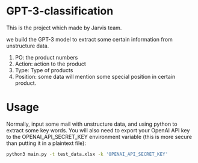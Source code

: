 # GPT-3-classification

This is the project which made by Jarvis team.

we build the GPT-3 model to extract some certain information from unstructure data.
1. PO: the product numbers
2. Action: action to the product
3. Type: Type of products
4. Position: some data will mention some special position in certain product.

# Usage
Normally, input some mail with unstructure data, and using python to extract some key words. You will also need to export your OpenAI API key to the OPENAI_API_SECRET_KEY environment variable (this is more secure than putting it in a plaintext file):
```sh
python3 main.py -t test_data.xlsx -k 'OPENAI_API_SECRET_KEY'
```
